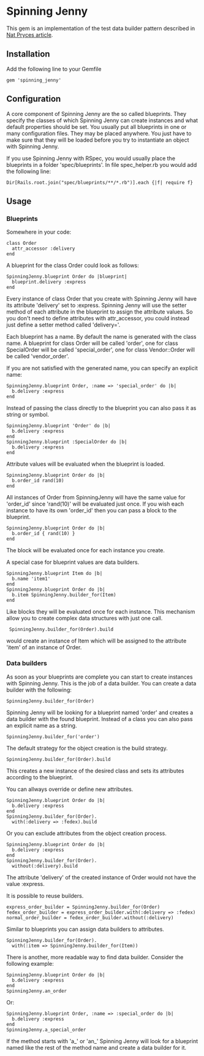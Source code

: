 # Spinning Jenny

This gem is an implementation of the test data builder pattern described in [Nat Pryces article](http://www.natpryce.com/articles/000714.html).

## Installation

Add the following line to your Gemfile

    gem 'spinning_jenny'

## Configuration

A core component of Spinning Jenny are the so called blueprints. They specify the classes of which Spinning Jenny can create instances and what default properties should be set. You usually put all blueprints in one or many configuration files. They may be placed anywhere. You just have to make sure that they will be loaded before you try to instantiate an object with Spinning Jenny.

If you use Spinning Jenny with RSpec, you would usually place the blueprints in a folder 'spec/blueprints'. In file spec_helper.rb you would add the following line:

    Dir[Rails.root.join("spec/blueprints/**/*.rb")].each {|f| require f}

## Usage

### Blueprints

Somewhere in your code:

    class Order
      attr_accessor :delivery
    end

A blueprint for the class Order could look as follows:

    SpinningJenny.blueprint Order do |blueprint|
      blueprint.delivery :express
    end

Every instance of class Order that you create with Spinning Jenny will have its attribute 'delivery' set to :express. Spinning Jenny will use the setter method of each attribute in the blueprint to assign the attribute values. So you don't need to define attributes with attr_accessor, you could instead just define a setter method called 'delivery='.

Each blueprint has a name. By default the name is generated with the class name. A blueprint for class Order will be called 'order', one for class SpecialOrder will be called 'special_order', one for class Vendor::Order will be called 'vendor_order'.

If you are not satisfied with the generated name, you can specify an explicit name:

    SpinningJenny.blueprint Order, :name => 'special_order' do |b|
      b.delivery :express
    end

Instead of passing the class directly to the blueprint you can also pass it as string or symbol.

    SpinningJenny.blueprint 'Order' do |b|
      b.delivery :express
    end
    SpinningJenny.blueprint :SpecialOrder do |b|
      b.delivery :express
    end

Attribute values will be evaluated when the blueprint is loaded.

    SpinningJenny.blueprint Order do |b|
      b.order_id rand(10)
    end

All instances of Order from SpinningJenny will have the same value for 'order_id' since 'rand(10)' will be evaluated just once. If you wish each instance to have its own 'order_id' then you can pass a block to the blueprint.

    SpinningJenny.blueprint Order do |b|
      b.order_id { rand(10) }
    end

The block will be evaluated once for each instance you create.

A special case for blueprint values are data builders.

    SpinningJenny.blueprint Item do |b|
      b.name 'item1'
    end
    SpinningJenny.blueprint Order do |b|
      b.item SpinningJenny.builder_for(Item)
    end

Like blocks they will be evaluated once for each instance. This mechanism allow you to create complex data structures with just one call.

     SpinningJenny.builder_for(Order).build

would create an instance of Item which will be assigned to the attribute 'item' of an instance of Order.

### Data builders

As soon as your blueprints are complete you can start to create instances with Spinning Jenny. This is the job of a data builder. You can create a data builder with the following:

    SpinningJenny.builder_for(Order)

Spinning Jenny will be looking for a blueprint named 'order' and creates a data builder with the found blueprint. Instead of a class you can also pass an explicit name as a string.

    SpinningJenny.builder_for('order')

The default strategy for the object creation is the build strategy.

    SpinningJenny.builder_for(Order).build

This creates a new instance of the desired class and sets its attributes according to the blueprint.

You can allways override or define new attributes.

    SpinningJenny.blueprint Order do |b|
      b.delivery :express
    end
    SpinningJenny.builder_for(Order).
      with(:delivery => :fedex).build

Or you can exclude attributes from the object creation process.

    SpinningJenny.blueprint Order do |b|
      b.delivery :express
    end
    SpinningJenny.builder_for(Order).
      without(:delivery).build

The attribute 'delivery' of the created instance of Order would not have the value :express.

It is possible to reuse builders.

    express_order_builder = SpinningJenny.builder_for(Order)
    fedex_order_builder = express_order_builder.with(:delivery => :fedex)
    normal_order_builder = fedex_order_builder.without(:delivery)

Similar to blueprints you can assign data builders to attributes.

    SpinningJenny.builder_for(Order).
      with(:item => SpinningJenny.builder_for(Item))

There is another, more readable way to find data builder. Consider the following example:

    SpinningJenny.blueprint Order do |b|
      b.delivery :express
    end
    SpinningJenny.an_order

Or:

    SpinningJenny.blueprint Order, :name => :special_order do |b|
      b.delivery :express
    end
    SpinningJenny.a_special_order

If the method starts with 'a_' or 'an_' Spinning Jenny will look for a blueprint named like the rest of the method name and create a data builder for it.
